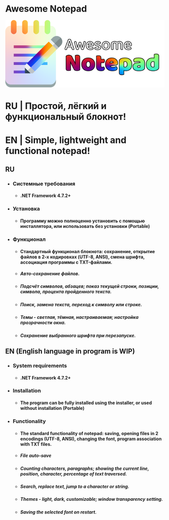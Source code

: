 # Awesome Notepad
![](https://raw.githubusercontent.com/AwesomeLime/AwesomeNotepad/main/.github/ATXT%20icon.png)
# RU | Простой, лёгкий и функциональный блокнот!
# EN | Simple, lightweight and functional notepad!

## RU
- ### Системные требования
	- #### .NET Framework 4.7.2+
- ### Установка
	 - #### Программу можно полноценно установить с помощью инсталлятора, или использовать без установки (Portable)
- ### Функционал
	- #### Стандартный функционал блокнота: сохранение, открытие файлов в 2-х кодировках (UTF-8, ANSI), смена шрифта, ассоциация программы с TXT-файлами.
	- ##### Авто-сохранение файлов.
	- ##### Подсчёт символов, абзацев; показ текущей строки, позиции, символа, процента пройденного текста.
	- ##### Поиск, замена текста, переход к символу или строке.
	- ##### Темы - светлая, тёмная, настраиваемая; настройка прозрачности окна.
	- ##### Сохранение выбранного шрифта при перезапуске.

## EN (English language in program is WIP)
- ### System requirements
	- #### .NET Framework 4.7.2+
- ### Installation
	 - #### The program can be fully installed using the installer, or used without installation (Portable)
- ### Functionality
	- #### The standard functionality of notepad: saving, opening files in 2 encodings (UTF-8, ANSI), changing the font, program association with TXT files.
	- ##### File auto-save
	- ##### Counting characters, paragraphs; showing the current line, position, character, percentage of text traversed.
	- ##### Search, replace text, jump to a character or string.
	- ##### Themes - light, dark, customizable; window transparency setting.
	- ##### Saving the selected font on restart.

